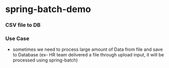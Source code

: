 # spring-batch-demo

### CSV file to DB

### Use Case
* sometimes we need to process large amount of Data from file and save to Database (ex- HR team delivered a file through upload input, it will be processed using spring-batch)
